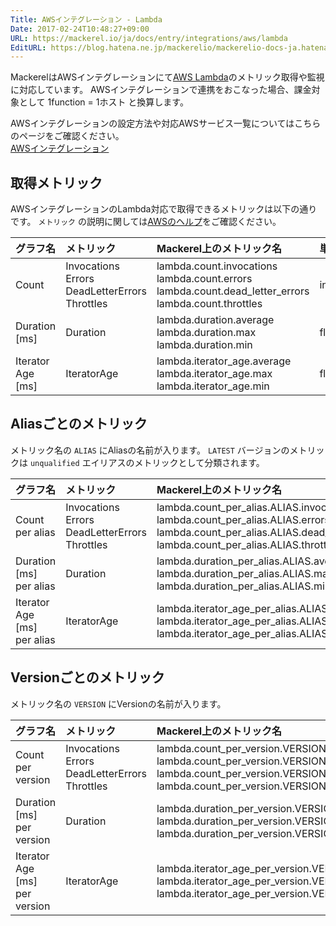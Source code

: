 ```yaml
---
Title: AWSインテグレーション - Lambda
Date: 2017-02-24T10:48:27+09:00
URL: https://mackerel.io/ja/docs/entry/integrations/aws/lambda
EditURL: https://blog.hatena.ne.jp/mackerelio/mackerelio-docs-ja.hatenablog.mackerel.io/atom/entry/10328749687220619369
---
```


MackerelはAWSインテグレーションにて<a href="https://aws.amazon.com/lambda/" target="_blank">AWS Lambda</a>のメトリック取得や監視に対応しています。
AWSインテグレーションで連携をおこなった場合、課金対象として 1function = 1ホスト と換算します。

AWSインテグレーションの設定方法や対応AWSサービス一覧についてはこちらのページをご確認ください。<br>
<a href="https://mackerel.io/ja/docs/entry/integrations/aws">AWSインテグレーション</a>

## 取得メトリック
AWSインテグレーションのLambda対応で取得できるメトリックは以下の通りです。 `メトリック` の説明に関しては<a href="https://docs.aws.amazon.com/ja_jp/lambda/latest/dg/monitoring-functions-metrics.html" target="_blank">AWSのヘルプ</a>をご確認ください。

|グラフ名|メトリック|Mackerel上のメトリック名|単位|Statistics|
|:---|:---|:---|:---|:---|
|Count|Invocations<br>Errors<br>DeadLetterErrors<br>Throttles|lambda.count.invocations<br>lambda.count.errors<br>lambda.count.dead_letter_errors<br>lambda.count.throttles|integer|Sum|
|Duration [ms]|Duration|lambda.duration.average<br>lambda.duration.max<br>lambda.duration.min|float|Average<br>Maximum<br>Minimum|
|Iterator Age [ms]|IteratorAge|lambda.iterator_age.average<br>lambda.iterator_age.max<br>lambda.iterator_age.min|float|Average<br>Maximum<br>Minimum|

## Aliasごとのメトリック
メトリック名の `ALIAS` にAliasの名前が入ります。 `LATEST` バージョンのメトリックは `unqualified` エイリアスのメトリックとして分類されます。

|グラフ名|メトリック|Mackerel上のメトリック名|単位|Statistics|
|:---|:---|:---|:---|:---|
|Count per alias|Invocations<br>Errors<br>DeadLetterErrors<br>Throttles|lambda.count_per_alias.ALIAS.invocations<br>lambda.count_per_alias.ALIAS.errors<br>lambda.count_per_alias.ALIAS.dead_letter_errors<br>lambda.count_per_alias.ALIAS.throttles|integer|Sum|
|Duration [ms] per alias|Duration|lambda.duration_per_alias.ALIAS.average<br>lambda.duration_per_alias.ALIAS.max<br>lambda.duration_per_alias.ALIAS.min|float|Average<br>Maximum<br>Minimum|
|Iterator Age [ms] per alias|IteratorAge|lambda.iterator_age_per_alias.ALIAS.average<br>lambda.iterator_age_per_alias.ALIAS.max<br>lambda.iterator_age_per_alias.ALIAS.min|float|Average<br>Maximum<br>Minimum|

## Versionごとのメトリック
メトリック名の `VERSION` にVersionの名前が入ります。

|グラフ名|メトリック|Mackerel上のメトリック名|単位|Statistics|
|:---|:---|:---|:---|:---|
|Count per version|Invocations<br>Errors<br>DeadLetterErrors<br>Throttles|lambda.count_per_version.VERSION.invocations<br>lambda.count_per_version.VERSION.errors<br>lambda.count_per_version.VERSION.dead_letter_errors<br>lambda.count_per_version.VERSION.throttles|integer|Sum|
|Duration [ms] per version|Duration|lambda.duration_per_version.VERSION.average<br>lambda.duration_per_version.VERSION.max<br>lambda.duration_per_version.VERSION.min|float|Average<br>Maximum<br>Minimum|
|Iterator Age [ms] per version|IteratorAge|lambda.iterator_age_per_version.VERSION.average<br>lambda.iterator_age_per_version.VERSION.max<br>lambda.iterator_age_per_version.VERSION.min|float|Average<br>Maximum<br>Minimum|
